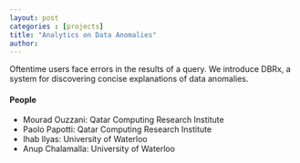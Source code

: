 ```yaml
---
layout: post
categories : [projects]
title: "Analytics on Data Anomalies"
author: 
---
```



Oftentime users face errors in the results of a query. We introduce DBRx, a system for discovering concise explanations of data anomalies. 


#### People


- Mourad Ouzzani: Qatar Computing Research Institute
- Paolo Papotti: Qatar Computing Research Institute
- Ihab Ilyas: University of Waterloo
- Anup Chalamalla: University of Waterloo



